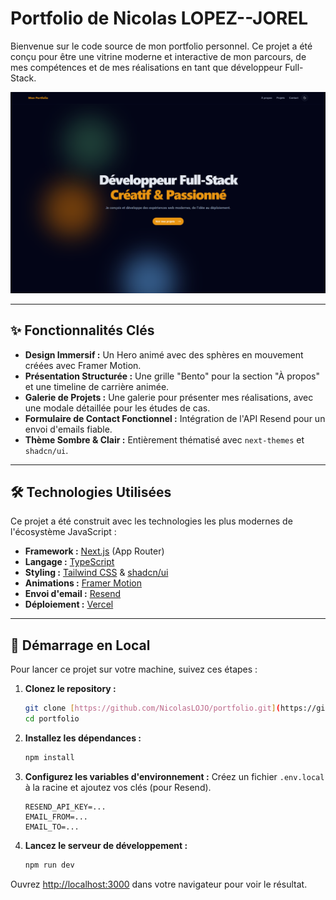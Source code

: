 # Portfolio de Nicolas LOPEZ--JOREL

Bienvenue sur le code source de mon portfolio personnel. Ce projet a été conçu pour être une vitrine moderne et interactive de mon parcours, de mes compétences et de mes réalisations en tant que développeur Full-Stack.

![Aperçu du portfolio](public/portfolio.png)

---

## ✨ Fonctionnalités Clés

- **Design Immersif :** Un Hero animé avec des sphères en mouvement créées avec Framer Motion.
- **Présentation Structurée :** Une grille "Bento" pour la section "À propos" et une timeline de carrière animée.
- **Galerie de Projets :** Une galerie pour présenter mes réalisations, avec une modale détaillée pour les études de cas.
- **Formulaire de Contact Fonctionnel :** Intégration de l'API Resend pour un envoi d'emails fiable.
- **Thème Sombre & Clair :** Entièrement thématisé avec `next-themes` et `shadcn/ui`.

---

## 🛠️ Technologies Utilisées

Ce projet a été construit avec les technologies les plus modernes de l'écosystème JavaScript :

- **Framework :** [Next.js](https://nextjs.org/) (App Router)
- **Langage :** [TypeScript](https://www.typescriptlang.org/)
- **Styling :** [Tailwind CSS](https://tailwindcss.com/) & [shadcn/ui](https://ui.shadcn.com/)
- **Animations :** [Framer Motion](https://www.framer.com/motion/)
- **Envoi d'email :** [Resend](https://resend.com/)
- **Déploiement :** [Vercel](https://vercel.com/)

---

## 🚀 Démarrage en Local

Pour lancer ce projet sur votre machine, suivez ces étapes :

1.  **Clonez le repository :**

    ```bash
    git clone [https://github.com/NicolasLOJO/portfolio.git](https://github.com/NicolasLOJO/portfolio.git)
    cd portfolio
    ```

2.  **Installez les dépendances :**

    ```bash
    npm install
    ```

3.  **Configurez les variables d'environnement :**
    Créez un fichier `.env.local` à la racine et ajoutez vos clés (pour Resend).

    ```
    RESEND_API_KEY=...
    EMAIL_FROM=...
    EMAIL_TO=...
    ```

4.  **Lancez le serveur de développement :**
    ```bash
    npm run dev
    ```

Ouvrez [http://localhost:3000](http://localhost:3000) dans votre navigateur pour voir le résultat.
